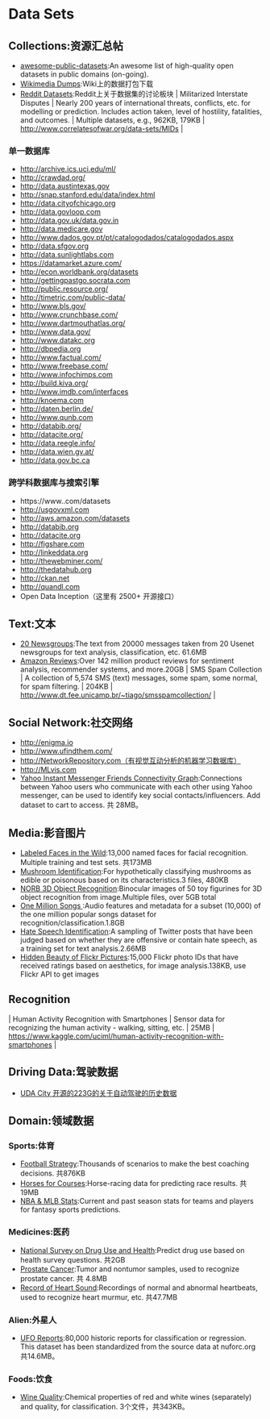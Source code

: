 # Data Sets

## Collections:资源汇总帖

- [awesome-public-datasets](https://github.com/caesar0301/awesome-public-datasets):An awesome list of high-quality open datasets in public domains (on-going).
- [Wikimedia Dumps](https://dumps.wikimedia.org):Wiki上的数据打包下载
- [Reddit Datasets](https://www.reddit.com/r/datasets/):Reddit上关于数据集的讨论板块
| Militarized Interstate Disputes          | Nearly 200 years of international threats, conflicts, etc. for modelling or prediction. Includes action taken, level of hostility, fatalities, and outcomes. | Multiple datasets, e.g., 962KB, 179KB    | http://www.correlatesofwar.org/data-sets/MIDs |

### 单一数据库

- http://archive.ics.uci.edu/ml/
- http://crawdad.org/
- http://data.austintexas.gov
- http://snap.stanford.edu/data/index.html
- http://data.cityofchicago.org
- http://data.govloop.com
- http://data.gov.uk/data.gov.in
- http://data.medicare.gov
- http://www.dados.gov.pt/pt/catalogodados/catalogodados.aspx
- http://data.sfgov.org
- http://data.sunlightlabs.com
- https://datamarket.azure.com/
- http://econ.worldbank.org/datasets
- http://gettingpastgo.socrata.com
- http://public.resource.org/
- http://timetric.com/public-data/
- http://www.bls.gov/
- http://www.crunchbase.com/
- http://www.dartmouthatlas.org/
- http://www.data.gov/
- http://www.datakc.org
- http://dbpedia.org
- http://www.factual.com/
- http://www.freebase.com/
- http://www.infochimps.com
- http://build.kiva.org/
- http://www.imdb.com/interfaces
- http://knoema.com
- http://daten.berlin.de/
- http://www.qunb.com
- http://databib.org/
- http://datacite.org/
- http://data.reegle.info/
- http://data.wien.gv.at/
- http://data.gov.bc.ca

### 跨学科数据库与搜索引擎
- https://www..com/datasets
- http://usgovxml.com
- http://aws.amazon.com/datasets
- http://databib.org
- http://datacite.org
- http://figshare.com
- http://linkeddata.org
- http://thewebminer.com/
- http://thedatahub.org
- http://ckan.net
- http://quandl.com
- Open Data Inception（这里有 2500+ 开源接口）

## Text:文本

- [20 Newsgroups](http://kdd.ics.uci.edu/databases/20newsgroups/20newsgroups.html):The text from 20000 messages taken from 20 Usenet newsgroups for text analysis, classification, etc.  61.6MB
- [Amazon Reviews](http://jmcauley.ucsd.edu/data/amazon/ ):Over 142 million product reviews for sentiment analysis, recommender systems, and more.20GB 
| SMS Spam Collection                      | A collection of 5,574 SMS (text) messages, some spam, some normal, for spam filtering. | 204KB                                    | http://www.dt.fee.unicamp.br/~tiago/smsspamcollection/ |

## Social Network:社交网络

- http://enigma.io
- http://www.ufindthem.com/
- http://NetworkRepository.com（有视觉互动分析的机器学习数据库）
- http://MLvis.com
- [Yahoo Instant Messenger Friends Connectivity Graph](http://webscope.sandbox.yahoo.com/catalog.php?datatype=g):Connections between Yahoo users who communicate with each other using Yahoo messenger, can be used to identify key social contacts/influencers. Add dataset to cart to access. 共 28MB。

## Media:影音图片
- [Labeled Faces in the Wild](http://vis-www.cs.umass.edu/lfw/):13,000 named faces for facial recognition. Multiple training and test sets. 共173MB
- [Mushroom Identification](http://archive.ics.uci.edu/ml/datasets/Mushroom):For hypothetically classifying mushrooms as edible or poisonous based on its characteristics.3 files, 480KB 
- [NORB 3D Object Recognition](http://www.cs.nyu.edu/~ylclab/data/norb-v1.0/):Binocular images of 50 toy figurines for 3D object recognition from image.Multiple files, over 5GB total 
- [One Million Songs ](http://labrosa.ee.columbia.edu/millionsong/):Audio features and metadata for a subset (10,000) of the one million popular songs dataset for recognition/classification.1.8GB
- [Hate Speech Identification](https://www.crowdflower.com/wp-content/uploads/2016/03/twitter-hate-speech-classifier-DFE-a845520.csv):A sampling of Twitter posts that have been judged based on whether they are offensive or contain hate speech, as a training set for text analysis.2.66MB
- [Hidden Beauty of Flickr Pictures](http://www.di.unito.it/~schifane/dataset/beauty-icwsm15/):15,000 Flickr photo IDs that have received ratings based on aesthetics, for image analysis.138KB, use Flickr API to get images

## Recognition
| Human Activity Recognition with Smartphones | Sensor data for recognizing the human activity - walking, sitting, etc. | 25MB                                     | https://www.kaggle.com/uciml/human-activity-recognition-with-smartphones |


## Driving Data:驾驶数据
- [UDA City 开源的223G的关于自动驾驶的历史数据](https://medium.com/udacity/open-sourcing-223gb-of-mountain-view-driving-data-f6b5593fbfa5#.nk7avwpuk)

## Domain:领域数据
### Sports:体育
- [Football Strategy](https://www.crowdflower.com/wp-content/uploads/2016/03/Football-Scenarios-DFE-832307.csv):Thousands of scenarios to make the best coaching decisions. 共876KB
- [Horses for Courses](https://www.kaggle.com/lukebyrne/horses-for-courses):Horse-racing data for predicting race results. 共 19MB
- [NBA & MLB Stats](http://www.dougstats.com/):Current and past season stats for teams and players for fantasy sports predictions.

### Medicines:医药
- [National Survey on Drug Use and Health](http://www.icpsr.umich.edu/icpsrweb/ICPSR/studies/34933):Predict drug use based on health survey questions. 共2GB
- [Prostate Cancer](http://mldata.org/repository/data/viewslug/prostate-cancer/):Tumor and nontumor samples, used to recognize prostate cancer.  共 4.8MB
- [Record of Heart Sound](http://mldata.org/repository/data/viewslug/record-of-heart-sound/):Recordings of normal and abnormal heartbeats, used to recognize heart murmur, etc. 共47.7MB

### Alien:外星人
- [UFO Reports](https://github.com/planetsig/ufo-reports):80,000 historic reports for classification or regression. This dataset has been standardized from the source data at nuforc.org 共14.6MB。

### Foods:饮食
- [Wine Quality](http://archive.ics.uci.edu/ml/datasets/Wine+Quality):Chemical properties of red and white wines (separately) and quality, for classification. 3个文件，共343KB。
